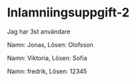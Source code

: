 # Inlamniingsuppgift-2

Jag har 3st användare

Namn: Jonas,
Lösen: Olofsson

Namn: Viktoria,
Lösen: Sofia

Namn: fredrik,
Lösen: 12345
